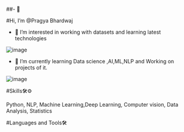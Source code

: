 ##- 👋 

#Hi, I’m @Pragya Bhardwaj

- 👀 I’m interested in working with datasets and learning latest technologies

![image](https://user-images.githubusercontent.com/101381723/190900164-a5755a10-0f96-49fb-b797-4ffaee8d7a04.png)



- 🌱 I’m currently learning Data science ,AI,ML,NLP and Working on projects of it.

![image](https://user-images.githubusercontent.com/101381723/190900219-982aa3bc-22b9-453a-80bd-e54a1522f487.png)

#Skills🛠⚙

Python, NLP, Machine Learning,Deep Learning, Computer vision, Data Analysis, Statistics


#Languages and Tools🛠


<!---
Pragyab15/Pragyab15 is a ✨ special ✨ repository because its `README.md` (this file) appears on your GitHub profile.
You can click the Preview link to take a look at your changes.
--->
